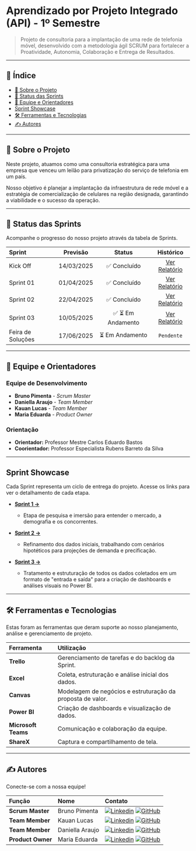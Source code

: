 # Aprendizado por Projeto Integrado (API) - 1º Semestre

> Projeto de consultoria para a implantação de uma rede de telefonia móvel, desenvolvido com a metodologia ágil SCRUM para fortalecer a Proatividade, Autonomia, Colaboração e Entrega de Resultados.

---

## 📝 Índice

- [🎯 Sobre o Projeto](#-sobre-o-projeto)
- [🚀 Status das Sprints](#-status-das-sprints)
- [👥 Equipe e Orientadores](#-equipe-e-orientadores)
- [Sprint Showcase](#sprint-showcase)
- [🛠️ Ferramentas e Tecnologias](#️-ferramentas-e-tecnologias)
- [✍️ Autores](#️-autores)

---

## 🎯 Sobre o Projeto

Neste projeto, atuamos como uma consultoria estratégica para uma empresa que venceu um leilão para privatização do serviço de telefonia em um país.

Nosso objetivo é planejar a implantação da infraestrutura de rede móvel e a estratégia de comercialização de celulares na região designada, garantindo a viabilidade e o sucesso da operação.

---

## 🚀 Status das Sprints

Acompanhe o progresso do nosso projeto através da tabela de Sprints.

| Sprint | Previsão | Status | Histórico |
| :--- | :---: | :---: | :---: |
| Kick Off | 14/03/2025 | ✅ Concluído | [Ver Relatório](https://github.com/user-attachments/files/20627303/Kickoff.pdf) |
| Sprint 01 | 01/04/2025 | ✅ Concluído | [Ver Relatório](https://github.com/user-attachments/files/20639142/SPRINT.1.pdf) |
| Sprint 02 | 22/04/2025 | ✅ Concluído | [Ver Relatório](https://github.com/user-attachments/files/20639145/SPRINT.2.pdf)|
| Sprint 03 | 10/05/2025 | ✅ ⏳ Em Andamento | [Ver Relatório]() |
| Feira de Soluções| 17/06/2025 | ⏳ Em Andamento | `Pendente` |
---

## 👥 Equipe e Orientadores

### Equipe de Desenvolvimento
- **Bruno Pimenta** - *Scrum Master*
- **Daniella Araujo** - *Team Member*
- **Kauan Lucas** - *Team Member*
- **Maria Eduarda** - *Product Owner*

### Orientação
- **Orientador:** Professor Mestre Carlos Eduardo Bastos
- **Coorientador:** Professor Especialista Rubens Barreto da Silva

---

## Sprint Showcase

Cada Sprint representa um ciclo de entrega do projeto. Acesse os links para ver o detalhamento de cada etapa.

- **[Sprint 1 →](https://github.com/zorpinha/API-1SEM-020225/blob/97a7bf93cda26d6224adb813f1160c1631a885a0/Sprint/Sprint%201.md)**
  - Etapa de pesquisa e imersão para entender o mercado, a demografia e os concorrentes.

- **[Sprint 2 →](https://github.com/zorpinha/API-1SEM-020225/blob/a7b6ceb626bfe1592cb291dcfcf2f65c701a54d0/Sprint/Sprint%202.md)**
  - Refinamento dos dados iniciais, trabalhando com cenários hipotéticos para projeções de demanda e precificação.

- **[Sprint 3 →](https://github.com/zorpinha/API-1SEM-020225/blob/b65e04d7a9e07c6745494eea69c2875945d59cd0/Sprint/Sprint%203.md)**
  - Tratamento e estruturação de todos os dados coletados em um formato de "entrada e saída" para a criação de dashboards e análises visuais no Power BI.

---

## 🛠️ Ferramentas e Tecnologias

Estas foram as ferramentas que deram suporte ao nosso planejamento, análise e gerenciamento de projeto.

| Ferramenta | Utilização |
| :--- | :--- |
| **Trello** | Gerenciamento de tarefas e do backlog da Sprint. |
| **Excel** | Coleta, estruturação e análise inicial dos dados. |
| **Canvas** | Modelagem de negócios e estruturação da proposta de valor. |
| **Power BI** | Criação de dashboards e visualização de dados. |
| **Microsoft Teams**| Comunicação e colaboração da equipe. |
| **ShareX** | Captura e compartilhamento de tela. |

---

## ✍️ Autores

Conecte-se com a nossa equipe!

| Função | Nome | Contato |
| :--- | :--- | :--- |
| **Scrum Master** | Bruno Pimenta | [![Linkedin](https://img.shields.io/badge/Linkedin-blue?style=flat-square&logo=Linkedin&logoColor=white)](https://www.linkedin.com/in/bruno-pimenta-b787522b4/) [![GitHub](https://img.shields.io/badge/GitHub-111217?style=flat-square&logo=github&logoColor=white)](https://github.com/zorpinha) |
| **Team Member** | Kauan Lucas | [![Linkedin](https://img.shields.io/badge/Linkedin-blue?style=flat-square&logo=Linkedin&logoColor=white)](...) [![GitHub](https://img.shields.io/badge/GitHub-111217?style=flat-square&logo=github&logoColor=white)](...) |
| **Team Member** | Daniella Araujo| [![Linkedin](https://img.shields.io/badge/Linkedin-blue?style=flat-square&logo=Linkedin&logoColor=white)](...) [![GitHub](https://img.shields.io/badge/GitHub-111217?style=flat-square&logo=github&logoColor=white)](...) |
| **Product Owner**| Maria Eduarda | [![Linkedin](https://img.shields.io/badge/Linkedin-blue?style=flat-square&logo=Linkedin&logoColor=white)](...) [![GitHub](https://img.shields.io/badge/GitHub-111217?style=flat-square&logo=github&logoColor=white)](...) |
